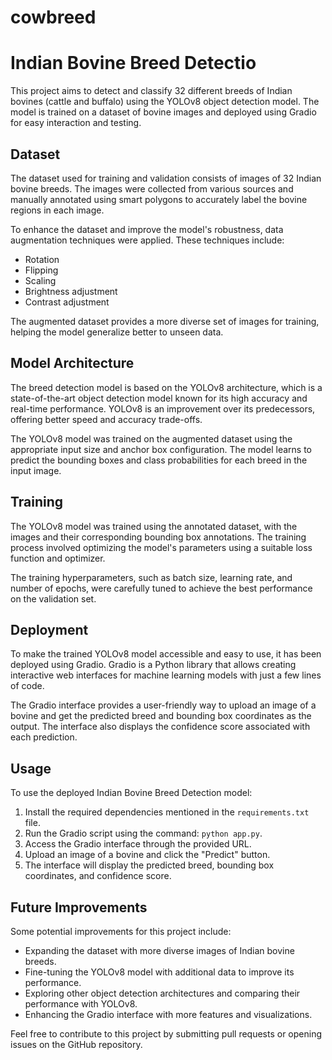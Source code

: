 # cowbreed
# Indian Bovine Breed Detectio

This project aims to detect and classify 32 different breeds of Indian bovines (cattle and buffalo) using the YOLOv8 object detection model. The model is trained on a dataset of bovine images and deployed using Gradio for easy interaction and testing.

## Dataset

The dataset used for training and validation consists of images of 32 Indian bovine breeds. The images were collected from various sources and manually annotated using smart polygons to accurately label the bovine regions in each image.

To enhance the dataset and improve the model's robustness, data augmentation techniques were applied. These techniques include:

- Rotation
- Flipping
- Scaling
- Brightness adjustment
- Contrast adjustment

The augmented dataset provides a more diverse set of images for training, helping the model generalize better to unseen data.

## Model Architecture

The breed detection model is based on the YOLOv8 architecture, which is a state-of-the-art object detection model known for its high accuracy and real-time performance. YOLOv8 is an improvement over its predecessors, offering better speed and accuracy trade-offs.

The YOLOv8 model was trained on the augmented dataset using the appropriate input size and anchor box configuration. The model learns to predict the bounding boxes and class probabilities for each breed in the input image.

## Training

The YOLOv8 model was trained using the annotated dataset, with the images and their corresponding bounding box annotations. The training process involved optimizing the model's parameters using a suitable loss function and optimizer.

The training hyperparameters, such as batch size, learning rate, and number of epochs, were carefully tuned to achieve the best performance on the validation set.

## Deployment

To make the trained YOLOv8 model accessible and easy to use, it has been deployed using Gradio. Gradio is a Python library that allows creating interactive web interfaces for machine learning models with just a few lines of code.

The Gradio interface provides a user-friendly way to upload an image of a bovine and get the predicted breed and bounding box coordinates as the output. The interface also displays the confidence score associated with each prediction.

## Usage

To use the deployed Indian Bovine Breed Detection model:

1. Install the required dependencies mentioned in the `requirements.txt` file.
2. Run the Gradio script using the command: `python app.py`.
3. Access the Gradio interface through the provided URL.
4. Upload an image of a bovine and click the "Predict" button.
5. The interface will display the predicted breed, bounding box coordinates, and confidence score.

## Future Improvements

Some potential improvements for this project include:

- Expanding the dataset with more diverse images of Indian bovine breeds.
- Fine-tuning the YOLOv8 model with additional data to improve its performance.
- Exploring other object detection architectures and comparing their performance with YOLOv8.
- Enhancing the Gradio interface with more features and visualizations.

Feel free to contribute to this project by submitting pull requests or opening issues on the GitHub repository.

